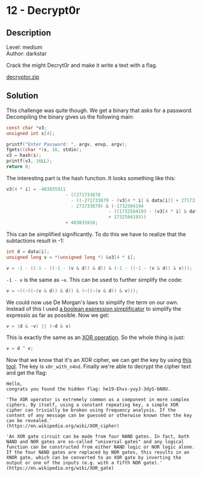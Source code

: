 # 12 - Decrypt0r

## Description

Level: medium</br>
Author: darkstar

Crack the might Decryt0r and make it write a text with a flag.

[decryptor.zip](decryptor.zip)

## Solution

This challenge was quite though. We get a binary that asks for a password. Decompiling the binary gives us the following
main:

```c
const char *v3;
unsigned int s[4];

printf("Enter Password: ", argv, envp, argv);
fgets((char *)s, 16, stdin);
v3 = hash(s);
printf(v3, 16LL);
return 0;
```

The interesting part is the hash function. It looks something like this:

```c
v3[4 * i] = -403835911
                      - ((271733878
                        - ((-271733879 - (v3[4 * i] & data[i]) + 271733878) & data[i])
                        - 271733879) & (-1732584194
                                      - ((1732584193 - (v3[4 * i] & data[i]) - 1732584194) & v3[4 * i])
                                      + 1732584193))
                      + 403835910;
```

This can be simplified significantly. To do this we have to realize that the subtactions result in -1:

```c
int d = data[i];
unsigned long v = *(unsigned long *) &v3[4 * i];

v = -1 - ((-1 - ((-1 - (v & d)) & d)) & (-1 - ((-1 - (v & d)) & v)));
```

`-1 - x` is the same as `~x`. This can be used to further simplify the code:

```c
v = ~((~((~(v & d)) & d)) & (~((~(v & d)) & v)));
```

We could now use De Morgan's laws to simplify the term on our own. Instead of this I used [a boolean expression
simplificator](https://www.dcode.fr/boolean-expressions-calculator) to simplify the expressio as far as possible.
Now we get:

```c
v = (d & ~v) || (~d & v)
```

This is exactly the same as an [XOR operation](https://en.wikipedia.org/wiki/Exclusive_or). So the whole thing is just:

```c
v = d ^ v;
```

Now that we know that it's an XOR cipher, we can get the key by using [this tool](https://wiremask.eu/tools/xor-cracker/).
The key is `x0r_w1th_n4nd`. Finally we're able to decrypt the cipher text and get the flag:

```
Hello, 
congrats you found the hidden flag: he19-Ehvs-yuyJ-3dyS-bN8U. 

'The XOR operator is extremely common as a component in more complex ciphers. By itself, using a constant repeating key, a simple XOR cipher can trivially be broken using frequency analysis. If the content of any message can be guessed or otherwise known then the key can be revealed.'
(https://en.wikipedia.org/wiki/XOR_cipher)

'An XOR gate circuit can be made from four NAND gates. In fact, both NAND and NOR gates are so-called "universal gates" and any logical function can be constructed from either NAND logic or NOR logic alone. If the four NAND gates are replaced by NOR gates, this results in an XNOR gate, which can be converted to an XOR gate by inverting the output or one of the inputs (e.g. with a fifth NOR gate).' 
(https://en.wikipedia.org/wiki/XOR_gate)
```

